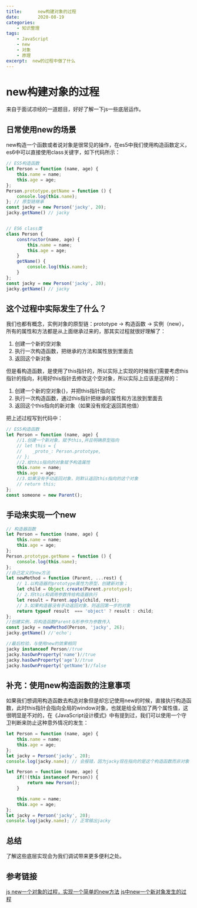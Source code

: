 ```yaml
---
title:      new构建对象的过程
date:       2020-08-19
categories:
    - 知识整理
tags:
    - JavaScript
    - new
    - 对象
    - 原理
excerpt:  new的过程中做了什么
---
```

# new构建对象的过程

来自于面试凉经的一道题目，好好了解一下js一些底层运作。

## 日常使用new的场景

new构造一个函数或者说对象是很常见的操作，在es5中我们使用构造函数定义，es6中可以直接使用class关键字，如下代码所示：

```javascript
// ES5构造函数
let Person = function (name, age) {
    this.name = name;
    this.age = age;
};
Person.prototype.getName = function () {
    console.log(this.name);
}; // 原型链继承
const jacky = new Person('jacky', 20);
jacky.getName() // jacky


// ES6 class类
class Person {
    constructor(name, age) {
        this.name = name;
        this.age = age;
    }
    getName() {
        console.log(this.name);
    }
};
const jacky = new Person('jacky', 20);
jacky.getName() // jacky
```

## 这个过程中实际发生了什么？

我们也都有概念，实例对象的原型链：prototype → 构造函数 → 实例（new），所有的属性和方法都是从上面继承过来的，那其实过程就很好理解了：

1. 创建一个新的空对象
2. 执行一次构造函数，把继承的方法和属性放到里面去
3. 返回这个新对象

但是看构造函数，是使用了this指针的，所以实际上实现的时候我们需要考虑this指针的指向，利用好this指针去修改这个空对象，所以实际上应该是这样的：

1. 创建一个新的空对象{}，并把this指针指向它
2. 执行一次构造函数，通过this指针把继承的属性和方法放到里面去
3. 返回这个this指向的新对象（如果没有规定返回其他值）

把上述过程写到代码中：

```javascript
// ES5构造函数
let Person = function (name, age) {
    //1.创建一个新对象，赋予this,并且明确原型指向
    // let this = {
    //    _proto_: Person.prototype,
    // };
    //2.给this指向的对象赋予构造属性
    this.name = name;
    this.age = age;
    //3.如果没有手动返回对象，则默认返回this指向的这个对象
    // return this;
};
const someone = new Parent();
```

## 手动来实现一个new

```javascript
// 构造器函数
let Person = function (name, age) {
    this.name = name;
    this.age = age;
};
Person.prototype.getName = function () {
    console.log(this.name);
};
//自己定义的new方法
let newMethod = function (Parent, ...rest) {
    // 1.以构造器的prototype属性为原型，创建新对象；
    let child = Object.create(Parent.prototype);
    // 2.将this和调用参数传给构造器执行
    let result = Parent.apply(child, rest);
    // 3.如果构造器没有手动返回对象，则返回第一步的对象
    return typeof result  === 'object' ? result : child;
};
//创建实例，将构造函数Parent与形参作为参数传入
const jacky = newMethod(Person, 'jacky', 26);
jacky.getName() //'echo';

//最后检验，与使用new的效果相同
jacky instanceof Person//true
jacky.hasOwnProperty('name')//true
jacky.hasOwnProperty('age')//true
jacky.hasOwnProperty('getName')//false
```

## 补充：使用new构造函数的注意事项

如果我们想调用构造函数去构造对象但是却忘记使用new的时候，直接执行构造函数，此时this指针会指向全局的window对象，也就是给全局加了两个属性值，这很明显是不对的，在《JavaScript设计模式》中有提到过，我们可以使用一个守卫判断来防止这种意外情况的发生：

```javascript
let Person = function (name, age) {
    this.name = name;
    this.age = age;
};
let jacky = Person('jacky', 20);
console.log(jacky.name); // 会报错，因为jacky现在指向的是这个构造函数而非对象
```

```javascript
let Person = function (name, age) {
    if(!(this instanceof Person)) {
        return new Person();
    }

    this.name = name;
    this.age = age;
};
let jacky = Person('jacky', 20);
console.log(jacky.name); // 正常输出jacky
```

## 总结

了解这些底层实现会为我们调试带来更多便利之处。

## 参考链接

[js new一个对象的过程，实现一个简单的new方法](https://www.cnblogs.com/echolun/p/10903290.html)
[js中new一个新对象发生的过程](https://blog.csdn.net/Yang_lan1/article/details/89453459)
